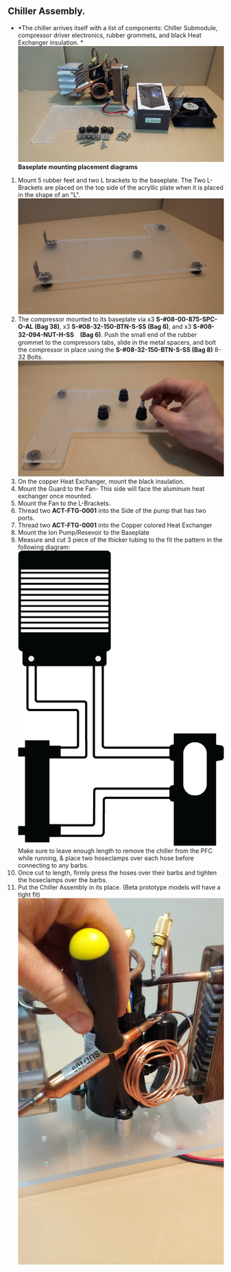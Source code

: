 ## Chiller Assembly.
 * *The chiller arrives itself with a list of components: Chiller Submodule, compressor driver electronics, rubber grommets, and black  Heat Exchanger insulation. *
 ![](Photos/Chiller_Assembly/chiller_4.jpg)
 **Baseplate mounting placement diagrams**
 1. Mount 5 rubber feet and two L brackets to the baseplate. The Two L-Brackets are placed on the top side of the acryllic plate when it is placed in the shape of an "L".
 ![Rubber Feet](Photos/Chiller_Assembly/plate_1.jpg)
 2. The compressor mounted to its baseplate via x3 **S-#08-00-875-SPC-O-AL (Bag 38)**, x3 **S-#08-32-150-BTN-S-SS (Bag 8)**, and x3 **S-#08-32-094-NUT-H-SS　(Bag 6)**. Push the small end of the rubber grommet to the compressors tabs, slide in the metal spacers, and bolt the compressor in place using the **S-#08-32-150-BTN-S-SS (Bag 8)** 8-32 Bolts. ![Foot Mounting Pattern](Photos/Chiller_Assembly/grommets_on_plate.jpg)
 3.  On the copper Heat Exchanger, mount the black insulation.
 4. Mount the Guard to the Fan- This side will face the aluminum heat exchanger once mounted.
 5. Mount the Fan to the L-Brackets.
 6. Thread two **ACT-FTG-0001** into the Side of the pump that has two ports.
 7. Thread two **ACT-FTG-0001** into the Copper colored Heat Exchanger
 8. Mount the Ion Pump/Resevoir to the Baseplate
 9. Measure and cut 3 piece of the thicker tubing to the fit the pattern in the following diagram: ![Chiller Tubing Diagram](Photos/Chiller_Assembly/chiller_tubing_diagram.png)
 Make sure to leave enough length to remove the chiller from the PFC while running, & place two hoseclamps over each hose before connecting to any barbs.
 10. Once cut to length, firmly press the hoses over their barbs and tighten the hoseclamps over the barbs.
 11. Put the Chiller Assembly in its place. (Beta prototype models will have a tight fit) ![Chiller Picture](Photos/Chiller_Assembly/chiller_3.jpg)